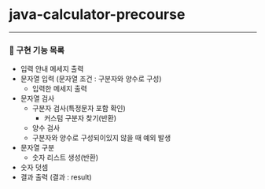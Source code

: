 # java-calculator-precourse

---

### 📗 구현 기능 목록

- 입력 안내 메세지 출력
- 문자열 입력 (문자열 조건 : 구분자와 양수로 구성)
    - 입력한 메세지 출력
- 문자열 검사
    - 구분자 검사(특정문자 포함 확인)
        - 커스텀 구분자 찾기(반환)
    - 양수 검사
    - 구분자와 양수로 구성되이있지 않을 때 예외 발생
- 문자열 구분
    - 숫자 리스트 생성(반환)
- 숫자 덧셈
- 결과 출력 (결과 : result)